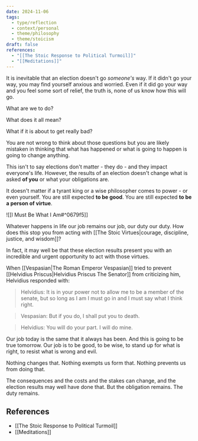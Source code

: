 ```yaml
---
date: 2024-11-06
tags:
  - type/reflection
  - context/personal
  - theme/philosophy
  - theme/stoicism
draft: false
references:
  - "[[The Stoic Response to Political Turmoil]]"
  - "[[Meditations]]"
---
```


It is inevitable that an election doesn't go *someone's* way. If it didn't go your way, you may find yourself anxious and worried. Even if it did go your way and you feel some sort of relief, the truth is, none of us know how this will go. 

What are we to do?

What does it all mean?

What if it is about to get really bad?

You are not wrong to think about those questions but you are likely mistaken in thinking that what has happened or what is going to happen is going to change anything.

This isn't to say elections don't matter - they do - and they impact everyone's life. However, the results of an election doesn't change what is asked **of you** or what your obligations are. 

It doesn't matter if a tyrant king or a wise philosopher comes to power - or even yourself. You are still expected **to be good**. You are still expected **to be a person of virtue**. 

![[I Must Be What I Am#^0679f5]]

Whatever happens in life our job remains our job, our duty our duty. How does this stop you from acting with [[The Stoic Virtues|courage, discipline, justice, and wisdom]]?

In fact, it may well be that these election results present you with an incredible and urgent opportunity to act with those virtues. 

When [[Vespasian|The Roman Emperor Vespasian]] tried to prevent [[Helvidius Priscus|Helvidius Priscus The Senator]] from criticizing him, Helvidius responded with:

> Helvidius: It is in your power not to allow me to be a member of the senate, but so long as I am I must go in and I must say what I think right.

> Vespasian: But if you do, I shall put you to death.

> Helvidius: You will do your part. I will do mine. 

Our job today is the same that it always has been. And this is going to be true tomorrow. Our job is to be good, to be wise, to stand up for what is right, to resist what is wrong and evil. 

Nothing changes that. Nothing exempts us form that. Nothing prevents us from doing that. 

The consequences and the costs and the stakes can change, and the election results may well have done that. But the obligation remains. The duty remains. 

## References
- [[The Stoic Response to Political Turmoil]]
- [[Meditations]]
